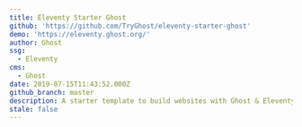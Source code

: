 ```yaml
---
title: Eleventy Starter Ghost
github: 'https://github.com/TryGhost/eleventy-starter-ghost'
demo: 'https://eleventy.ghost.org/'
author: Ghost
ssg:
  - Eleventy
cms:
  - Ghost
date: 2019-07-15T11:43:52.000Z
github_branch: master
description: A starter template to build websites with Ghost & Eleventy
stale: false
---
```

